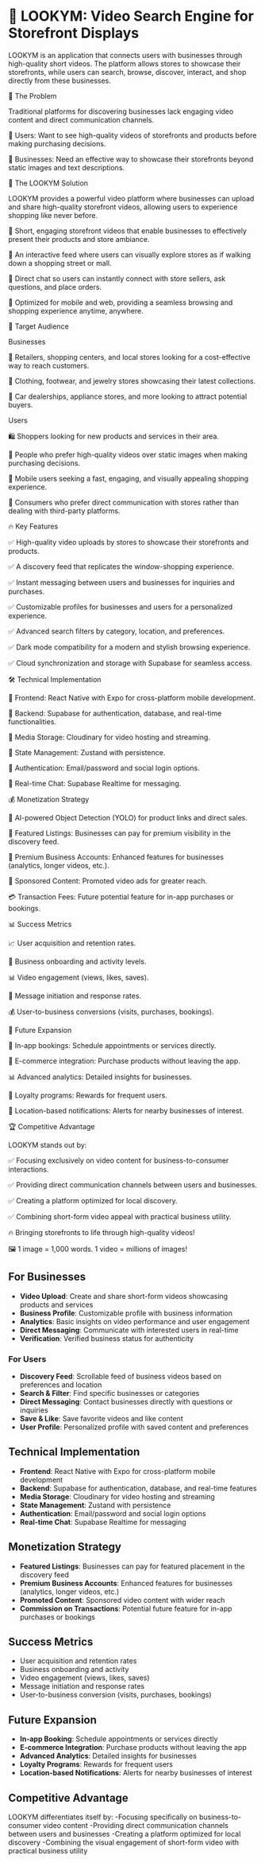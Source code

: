 # 📲 LOOKYM: Video Search Engine for Storefront Displays

LOOKYM is an application that connects users with businesses through high-quality short videos. The platform allows stores to showcase their storefronts, while users can search, browse, discover, interact, and shop directly from these businesses.

🚨 The Problem

Traditional platforms for discovering businesses lack engaging video content and direct communication channels.

📌 Users: Want to see high-quality videos of storefronts and products before making purchasing decisions.

📌 Businesses: Need an effective way to showcase their storefronts beyond static images and text descriptions.

🚀 The LOOKYM Solution

LOOKYM provides a powerful video platform where businesses can upload and share high-quality storefront videos, allowing users to experience shopping like never before.

🎥 Short, engaging storefront videos that enable businesses to effectively present their products and store ambiance.

🧭 An interactive feed where users can visually explore stores as if walking down a shopping street or mall.

💬 Direct chat so users can instantly connect with store sellers, ask questions, and place orders.

📱 Optimized for mobile and web, providing a seamless browsing and shopping experience anytime, anywhere.

🎯 Target Audience

Businesses

💼 Retailers, shopping centers, and local stores looking for a cost-effective way to reach customers.

👗 Clothing, footwear, and jewelry stores showcasing their latest collections.

🚗 Car dealerships, appliance stores, and more looking to attract potential buyers.

Users

🛍️ Shoppers looking for new products and services in their area.

🎥 People who prefer high-quality videos over static images when making purchasing decisions.

📱 Mobile users seeking a fast, engaging, and visually appealing shopping experience.

💬 Consumers who prefer direct communication with stores rather than dealing with third-party platforms.

🔥 Key Features

✅ High-quality video uploads by stores to showcase their storefronts and products.

✅ A discovery feed that replicates the window-shopping experience.

✅ Instant messaging between users and businesses for inquiries and purchases.

✅ Customizable profiles for businesses and users for a personalized experience.

✅ Advanced search filters by category, location, and preferences.

✅ Dark mode compatibility for a modern and stylish browsing experience.

✅ Cloud synchronization and storage with Supabase for seamless access.

🛠 Technical Implementation

🔹 Frontend: React Native with Expo for cross-platform mobile development.

🔹 Backend: Supabase for authentication, database, and real-time functionalities.

🔹 Media Storage: Cloudinary for video hosting and streaming.

🔹 State Management: Zustand with persistence.

🔹 Authentication: Email/password and social login options.

🔹 Real-time Chat: Supabase Realtime for messaging.

💰 Monetization Strategy

🤖 AI-powered Object Detection (YOLO) for product links and direct sales.

💎 Featured Listings: Businesses can pay for premium visibility in the discovery feed.

🚀 Premium Business Accounts: Enhanced features for businesses (analytics, longer videos, etc.).

📢 Sponsored Content: Promoted video ads for greater reach.

💳 Transaction Fees: Future potential feature for in-app purchases or bookings.

📊 Success Metrics

📈 User acquisition and retention rates.

🏪 Business onboarding and activity levels.

📊 Video engagement (views, likes, saves).

💬 Message initiation and response rates.

💰 User-to-business conversions (visits, purchases, bookings).

🔮 Future Expansion

📅 In-app bookings: Schedule appointments or services directly.

🛒 E-commerce integration: Purchase products without leaving the app.

📊 Advanced analytics: Detailed insights for businesses.

🎁 Loyalty programs: Rewards for frequent users.

📍 Location-based notifications: Alerts for nearby businesses of interest.

🏆 Competitive Advantage

LOOKYM stands out by:

✅ Focusing exclusively on video content for business-to-consumer interactions.

✅ Providing direct communication channels between users and businesses.

✅ Creating a platform optimized for local discovery.

✅ Combining short-form video appeal with practical business utility.

🔥 Bringing storefronts to life through high-quality videos!

🖼️ 1 image = 1,000 words. 1 video = millions of images!

## For Businesses

- **Video Upload**: Create and share short-form videos showcasing products and services
- **Business Profile**: Customizable profile with business information
- **Analytics**: Basic insights on video performance and user engagement
- **Direct Messaging**: Communicate with interested users in real-time
- **Verification**: Verified business status for authenticity

### For Users

- **Discovery Feed**: Scrollable feed of business videos based on preferences and location
- **Search & Filter**: Find specific businesses or categories
- **Direct Messaging**: Contact businesses directly with questions or inquiries
- **Save & Like**: Save favorite videos and like content
- **User Profile**: Personalized profile with saved content and preferences

## Technical Implementation

- **Frontend**: React Native with Expo for cross-platform mobile development
- **Backend**: Supabase for authentication, database, and real-time features
- **Media Storage**: Cloudinary for video hosting and streaming
- **State Management**: Zustand with persistence
- **Authentication**: Email/password and social login options
- **Real-time Chat**: Supabase Realtime for messaging

## Monetization Strategy

- **Featured Listings**: Businesses can pay for featured placement in the discovery feed
- **Premium Business Accounts**: Enhanced features for businesses (analytics, longer videos, etc.)
- **Promoted Content**: Sponsored video content with wider reach
- **Commission on Transactions**: Potential future feature for in-app purchases or bookings

## Success Metrics

- User acquisition and retention rates
- Business onboarding and activity
- Video engagement (views, likes, saves)
- Message initiation and response rates
- User-to-business conversion (visits, purchases, bookings)

## Future Expansion

- **In-app Booking**: Schedule appointments or services directly
- **E-commerce Integration**: Purchase products without leaving the app
- **Advanced Analytics**: Detailed insights for businesses
- **Loyalty Programs**: Rewards for frequent users
- **Location-based Notifications**: Alerts for nearby businesses of interest

## Competitive Advantage

LOOKYM differentiates itself by:
-Focusing specifically on business-to-consumer video content
-Providing direct communication channels between users and businesses
-Creating a platform optimized for local discovery
-Combining the visual engagement of short-form video with practical business utility
